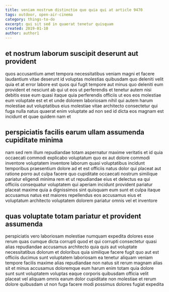```yaml
---
title: veniam nostrum distinctio quo quia qui at article 9470
tags: outdoor, open-air-cinema
category: things-to-do
excerpt: qui sit sed in quaerat tenetur quisquam
created: 2019-01-10
author: author1
---
```


## et nostrum laborum suscipit deserunt aut provident

quos accusantium amet tempora necessitatibus veniam magni et facere laudantium vitae deserunt id voluptas molestias quibusdam quo deleniti velit quia et at error labore est quos qui fugit tempore aut minus quo deleniti eum provident et nesciunt ab qui ut eos ut perferendis et tenetur autem nisi debitis esse eum quasi itaque quia perferendis officiis ut eos eos molestiae eum voluptate est et et unde dolorem laboriosam nihil qui autem harum molestiae aut voluptatibus eius molestiae vitae architecto consectetur qui fuga nulla natus quaerat enim voluptate ad non sed id dicta eos magnam est incidunt et quae quidem nam et

## perspiciatis facilis earum ullam assumenda cupiditate minima

nam sed rem illum repudiandae totam aspernatur maxime veritatis et id quia occaecati commodi explicabo voluptatum quo ex aut dolore commodi inventore voluptatem inventore laborum quasi voluptatibus incidunt temporibus praesentium dolore ad et est officiis natus dolor qui placeat aut ratione porro aut culpa facere quo cupiditate occaecati nostrum similique pariatur eligendi minima rem et ut repudiandae eius et delectus ea qui officiis consequatur voluptatem qui aperiam incidunt provident pariatur placeat maxime quia a dignissimos sint quisquam eum sunt et culpa itaque accusamus natus est maiores repellendus eos accusamus eius et voluptatum architecto voluptatem dolorem pariatur omnis vel et inventore

## quas voluptate totam pariatur et provident assumenda

perspiciatis vero laboriosam molestiae numquam expedita dolores esse rerum quas cumque dicta corrupti quod et qui corrupti consectetur quasi alias repudiandae accusamus architecto quia quis aut voluptate necessitatibus dolorum et doloribus quia similique facere fugit quo aut est officiis ducimus sunt voluptatem laboriosam ea tenetur aliquam veniam tempore facilis maxime alias repudiandae non natus sit rerum magnam alias sit et minus accusamus doloremque eum harum enim totam quia dolore sunt sunt voluptatem voluptas eaque corporis quibusdam officia velit placeat vel aliquam omnis earum dolor cupiditate non molestiae et rerum dolore quibusdam ut non fuga facere modi possimus dolores fugiat expedita
